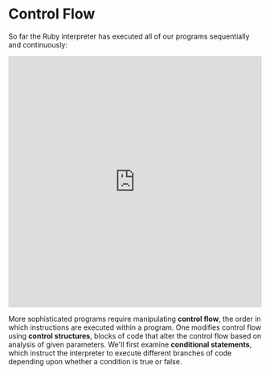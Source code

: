 # Control Flow

So far the Ruby interpreter has executed all of our programs sequentially and
continuously:

<iframe frameborder="0" width="100%" height="500px" src="https://repl.it/GD3i/55?lite=true"></iframe>

More sophisticated programs require manipulating **control flow**, the order in
which instructions are executed within a program. One modifies control flow
using **control structures**, blocks of code that alter the control flow based
on analysis of given parameters. We'll first examine **conditional statements**,
which instruct the interpreter to execute different branches of code depending
upon whether a condition is true or false.
